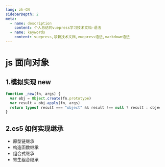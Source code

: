 ```yaml
---
lang: zh-CN
sidebarDepth: 2
meta:
  - name: description
    content: 个人总结的vuepress学习技术文档-语法
  - name: keywords
    content: vuepress,最新技术文档,vuepress语法,markdown语法
---
```


# js 面向对象

## 1.模拟实现 new

```js
function _new(fn, args) {
  var obj = Object.create(fn.prototype)
  var result = obj.apply(fn, args)
  return typeof result === "object" && result !== null ? result : object
}
```

## 2.es5 如何实现继承

- 原型链继承
- 构造函数继承
- 组合式继承
- 寄生组合继承
